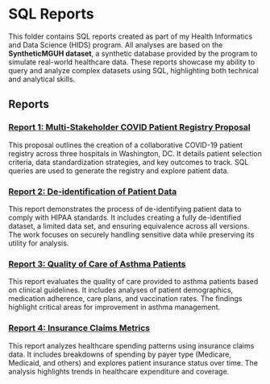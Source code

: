 # SQL Reports

This folder contains SQL reports created as part of my Health Informatics and Data Science (HIDS) program. All analyses are based on the **SyntheticMGUH dataset**, a synthetic database provided by the program to simulate real-world healthcare data. These reports showcase my ability to query and analyze complex datasets using SQL, highlighting both technical and analytical skills.

## Reports

### [Report 1: Multi-Stakeholder COVID Patient Registry Proposal](https://natalierellis.github.io/HIDS-Portfolio/docs/multi-stakeholder-covid-patient-registry.html)
This proposal outlines the creation of a collaborative COVID-19 patient registry across three hospitals in Washington, DC. It details patient selection criteria, data standardization strategies, and key outcomes to track. SQL queries are used to generate the registry and explore patient data.

### [Report 2: De-identification of Patient Data](https://natalierellis.github.io/HIDS-Portfolio/docs/Deidentified_patient_registry.html)
This report demonstrates the process of de-identifying patient data to comply with HIPAA standards. It includes creating a fully de-identified dataset, a limited data set, and ensuring equivalence across all versions. The work focuses on securely handling sensitive data while preserving its utility for analysis.

### [Report 3: Quality of Care of Asthma Patients](https://natalierellis.github.io/HIDS-Portfolio/docs/QI_asthmatics.html)
This report evaluates the quality of care provided to asthma patients based on clinical guidelines. It includes analyses of patient demographics, medication adherence, care plans, and vaccination rates. The findings highlight critical areas for improvement in asthma management.

### [Report 4: Insurance Claims Metrics](https://natalierellis.github.io/HIDS-Portfolio/docs/synthetic_mguh_metrics.html)
This report analyzes healthcare spending patterns using insurance claims data. It includes breakdowns of spending by payer type (Medicare, Medicaid, and others) and explores patient insurance status over time. The analysis highlights trends in healthcare expenditure and coverage.

